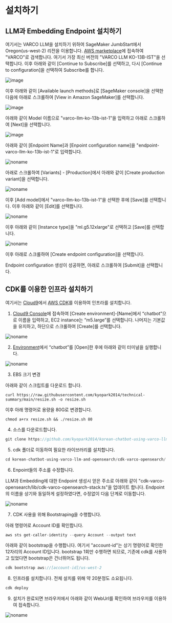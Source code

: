 # 설치하기


## LLM과 Embedding Endpoint 설치하기

여기서는 VARCO LLM을 설치하기 위하여  SageMaker JumbStart에서 Oregon(us-west-2) 리전을 이용합니다. [AWS marketplace](https://aws.amazon.com/marketplace)에 접속하여 "VARCO"로 검색합니다. 여기서 가장 최신 버전의 "VARCO LLM KO-13B-IST"을 선택합니다. 이후 아래와 같이 [Continue to Subscribe]를 선택하고, 다시 [Continue to configuration]을 선택하여 Subscribe를 합니다. 

![image](https://github.com/kyopark2014/korean-chatbot-using-varco-llm-and-opensearch/assets/52392004/aa8e1c9f-383e-4ad1-8a5c-af784b21e6cf)

이후 아래와 같이 [Available launch methods]로 [SageMaker console]을 선택한 다음에 아래로 스크롤하여 [View in Amazon SageMaker]를 선택합니다.


![image](https://github.com/kyopark2014/korean-chatbot-using-varco-llm-and-opensearch/assets/52392004/9606ee1a-1531-4f3b-91d4-a4a9fa021ef5)


아래와 같이 Model 이름으로 "varco-llm-ko-13b-ist-1"을 입력하고 아래로 스크롤하여 [Next]을 선택합니다.


![image](https://github.com/kyopark2014/korean-chatbot-using-varco-llm-and-opensearch/assets/52392004/4da77ce8-3693-44fe-a36d-bc21ac622483)


아래와 같이 [Endpoint Name]과 [Enpoint configuration name]을 "endpoint-varco-llm-ko-13b-ist-1"로 입력합니다. 


![noname](https://github.com/kyopark2014/korean-chatbot-using-varco-llm-and-opensearch/assets/52392004/c0a6a862-7fc8-4391-b10b-ade001cd8ba0)





아래로 스크롤하여 [Variants] - [Production]에서 아래와 같이 [Create production variant]을 선택합니다.

![noname](https://github.com/kyopark2014/korean-chatbot-using-varco-llm-and-opensearch/assets/52392004/4b212253-b85d-4e02-bb45-341839b36833)

이후 [Add model]에서 "varco-llm-ko-13b-ist-1"을 선택한 후에 [Save]를 선택합니다. 이후 아래와 같이 [Edit]를 선택합니다.

![noname](https://github.com/kyopark2014/korean-chatbot-using-varco-llm-and-opensearch/assets/52392004/316e9319-3d78-4744-9c56-4a3bc3e935ed)

이후 아래와 같이 [Instance type]을 "ml.g5.12xlarge"로 선택하고 [Save]를 선택합니다.

![noname](https://github.com/kyopark2014/korean-chatbot-using-varco-llm-and-opensearch/assets/52392004/85d13822-59e2-4cdc-89d8-06e1c1d694da)

이후 아래로 스크롤하여 [Create endpoint configuration]을 선택합니다. 

Endpoint configuration 생성이 성공하면, 아래로 스크롤하여 [Submit]을 선택합니다.



## CDK를 이용한 인프라 설치하기

여기서는 [Cloud9](https://aws.amazon.com/ko/cloud9/)에서 [AWS CDK](https://aws.amazon.com/ko/cdk/)를 이용하여 인프라를 설치합니다.

1) [Cloud9 Console](https://us-east-1.console.aws.amazon.com/cloud9control/home?region=us-east-1#/create)에 접속하여 [Create environment]-[Name]에서 “chatbot”으로 이름을 입력하고, EC2 instance는 “m5.large”를 선택합니다. 나머지는 기본값을 유지하고, 하단으로 스크롤하여 [Create]를 선택합니다.

![noname](https://github.com/kyopark2014/chatbot-based-on-Falcon-FM/assets/52392004/7c20d80c-52fc-4d18-b673-bd85e2660850)

2) [Environment](https://us-east-1.console.aws.amazon.com/cloud9control/home?region=us-east-1#/)에서 “chatbot”를 [Open]한 후에 아래와 같이 터미널을 실행합니다.

![noname](https://github.com/kyopark2014/chatbot-based-on-Falcon-FM/assets/52392004/b7d0c3c0-3e94-4126-b28d-d269d2635239)


3) EBS 크기 변경

아래와 같이 스크립트를 다운로드 합니다. 

```text
curl https://raw.githubusercontent.com/kyopark2014/technical-summary/main/resize.sh -o resize.sh
```

이후 아래 명령어로 용량을 80G로 변경합니다.
```text
chmod a+rx resize.sh && ./resize.sh 80
```


4) 소스를 다운로드합니다.

```java
git clone https://github.com/kyopark2014/korean-chatbot-using-varco-llm-and-opensearch
```

5) cdk 폴더로 이동하여 필요한 라이브러리를 설치합니다.

```java
cd korean-chatbot-using-varco-llm-and-opensearch/cdk-varco-opensearch/ && npm install
```

6) Enpoint들의 주소를 수정합니다. 

LLM과 Embedding에 대한 Endpoint 생성시 얻은 주소로 아래와 같이 "cdk-varco-opensearch/lib/cdk-varco-opensearch-stack.ts"을 업데이트 합니다. Endpoint의 이름을 상기와 동일하게 설정하였다면, 수정없이 다음 단계로 이동합니다. 


![noname](https://github.com/kyopark2014/korean-chatbot-using-varco-llm-and-opensearch/assets/52392004/099f7e52-6bb0-42a0-b982-3d9f7964c0d4)


7) CDK 사용을 위해 Bootstraping을 수행합니다.

아래 명령어로 Account ID를 확인합니다.

```java
aws sts get-caller-identity --query Account --output text
```

아래와 같이 bootstrap을 수행합니다. 여기서 "account-id"는 상기 명령어로 확인한 12자리의 Account ID입니다. bootstrap 1회만 수행하면 되므로, 기존에 cdk를 사용하고 있었다면 bootstrap은 건너뛰어도 됩니다.

```java
cdk bootstrap aws://[account-id]/us-west-2
```

8) 인프라를 설치합니다. 전체 설치를 위해 약 20분정도 소요됩니다.

```java
cdk deploy
```
9) 설치가 완료되면 브라우저에서 아래와 같이 WebUrl를 확인하여 브라우저를 이용하여 접속합니다.

![noname](https://github.com/kyopark2014/korean-chatbot-using-varco-llm-and-opensearch/assets/52392004/4f48430b-2d8f-4809-bce2-7445677df4c7)
